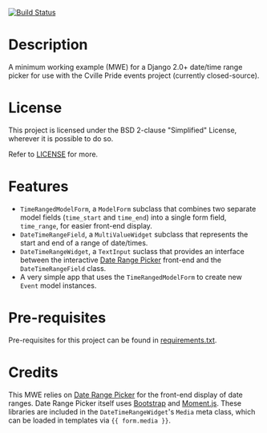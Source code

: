 [![Build Status](https://travis-ci.org/omattei/daterangepicker-mwe.svg?branch=master)](https://travis-ci.org/omattei/daterangepicker-mwe)

# Description
A minimum working example (MWE) for a Django 2.0+ date/time range picker for
use with the Cville Pride events project (currently closed-source).

# License
This project is licensed under the BSD 2-clause "Simplified" License, wherever it
is possible to do so.

Refer to [LICENSE](LICENSE) for more.

# Features

 - `TimeRangedModelForm`, a `ModelForm` subclass that combines two separate
   model fields (`time_start` and `time_end`) into a single form field,
   `time_range`, for easier front-end display.
 - `DateTimeRangeField`, a `MultiValueWidget` subclass that represents the start
   and end of a range of date/times.
 - `DateTimeRangeWidget`, a `TextInput` suclass that provides an interface
   between the interactive [Date Range Picker](http://www.daterangepicker.com/) 
   front-end and the `DateTimeRangeField` class.
 - A very simple app that uses the `TimeRangedModelForm` to create new `Event`
   model instances.

# Pre-requisites
Pre-requisites for this project can be found in [requirements.txt](requirements.txt).

# Credits
This MWE relies on [Date Range Picker](http://www.daterangepicker.com/) for the
front-end display of date ranges. Date Range Picker itself uses
[Bootstrap](https://getbootstrap.com/) and [Moment.js](https://momentjs.com/).
These libraries are included in the `DateTimeRangeWidget`'s `Media` meta class,
which can be loaded in templates via `{{ form.media }}`.

